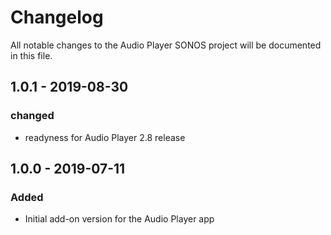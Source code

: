 # Changelog
All notable changes to the Audio Player SONOS project will be documented in this file.

## 1.0.1 - 2019-08-30

### changed
- readyness for Audio Player 2.8 release

## 1.0.0 - 2019-07-11

### Added
- Initial add-on version for the Audio Player app
